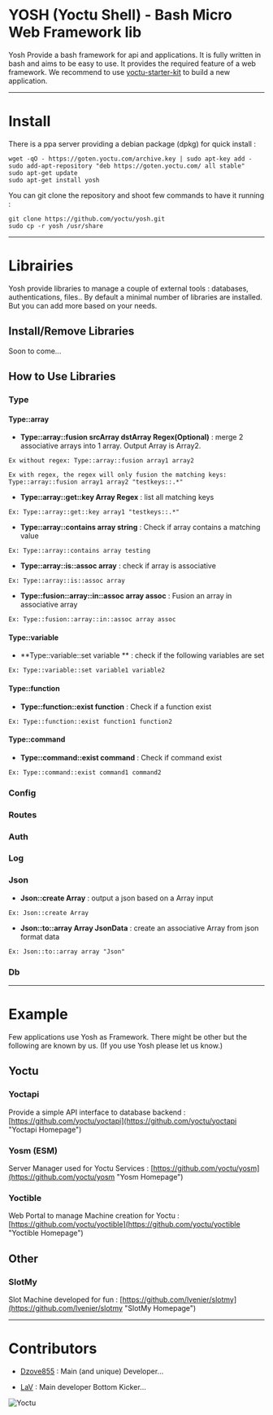 # YOSH (Yoctu Shell) - Bash Micro Web Framework lib

Yosh Provide a bash framework for api and applications.
It is fully written in bash and aims to be easy to use. It provides the required feature of a web framework.
We recommend to use [yoctu-starter-kit](https://github.com/yoctu/yoctu-starter-kit) to build a new application.

---

# Install

There is a ppa server providing a debian package (dpkg) for quick install :
```
wget -qO - https://goten.yoctu.com/archive.key | sudo apt-key add -
sudo add-apt-repository "deb https://goten.yoctu.com/ all stable"
sudo apt-get update
sudo apt-get install yosh
```

You can git clone the repository and shoot few commands to have it running :

```
git clone https://github.com/yoctu/yosh.git
sudo cp -r yosh /usr/share
```

---



# Librairies

Yosh provide libraries to manage a couple of external tools : databases, authentications, files..
By default a minimal number of libraries are installed. But you can add more based on your needs.

## Install/Remove Libraries

Soon to come...

## How to Use Libraries 

### Type

#### Type::array
- **Type::array::fusion srcArray dstArray Regex(Optional)** : merge 2 associative arrays into 1 array. Output Array is Array2.
```
Ex without regex: Type::array::fusion array1 array2
```
```
Ex with regex, the regex will only fusion the matching keys: Type::array::fusion array1 array2 "testkeys::.*"
```
- **Type::array::get::key Array Regex** : list all matching keys
```
Ex: Type::array::get::key array1 "testkeys::.*"
```
- **Type::array::contains array string** : Check if array contains a matching value
```
Ex: Type::array::contains array testing
```
- **Type::array::is::assoc array** : check if array is associative
```
Ex: Type::array::is::assoc array
```
- **Type::fusion::array::in::assoc array assoc** : Fusion an array in associative array
```
Ex: Type::fusion::array::in::assoc array assoc
```
#### Type::variable
- **Type::variable::set variable ** : check if the following variables are set 
```
Ex: Type::variable::set variable1 variable2
```
#### Type::function
- **Type::function::exist function** : Check if a function exist
```
Ex: Type::function::exist function1 function2
```
#### Type::command
- **Type::command::exist command** : Check if command exist
```
Ex: Type::command::exist command1 command2
```
### Config

### Routes

### Auth

### Log

### Json
- **Json::create Array** : output a json based on a Array input
```
Ex: Json::create Array
```
- **Json::to::array Array JsonData** : create an associative Array from json format data 
```
Ex: Json::to::array array "Json"
```

### Db

---


# Example

Few applications use Yosh as Framework. There might be other but the following are known by us. 
(If you use Yosh please let us know.)

## Yoctu

### Yoctapi
Provide a simple API interface to database backend :
[https://github.com/yoctu/yoctapi](https://github.com/yoctu/yoctapi "Yoctapi Homepage")

### Yosm (ESM)
Server Manager used for Yoctu Services :
[https://github.com/yoctu/yosm](https://github.com/yoctu/yosm "Yosm Homepage")

### Yoctible
Web Portal to manage Machine creation for Yoctu :
[https://github.com/yoctu/yoctible](https://github.com/yoctu/yoctible "Yoctible Homepage")

## Other

### SlotMy
Slot Machine developed for fun :
[https://github.com/lvenier/slotmy](https://github.com/lvenier/slotmy "SlotMy Homepage")

---


# Contributors

- [Dzove855](https://github.com/dzove855 "Dzove855 Homepage") : Main (and unique) Developer...

- [LaV](https://github.com/lvenier "LaV Homepage") : Main developer Bottom Kicker...


![Yoctu](https://www.yoctu.com/wp-content/themes/yoctu/images/logo.svg "Yoctu")
